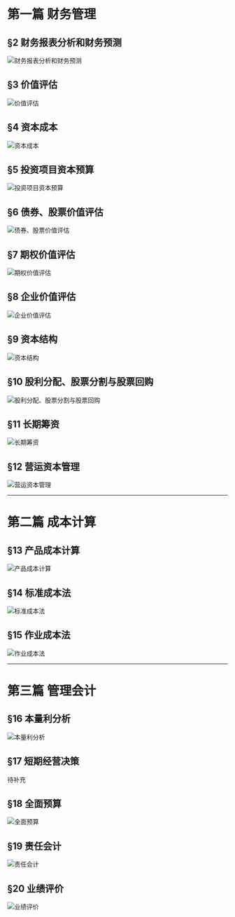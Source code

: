 # 第一篇 财务管理
## §2 财务报表分析和财务预测
![][image-1]

## §3 价值评估
![][image-2]

## §4 资本成本
![][image-3]

## §5 投资项目资本预算
![][image-4]

## §6 债券、股票价值评估
![][image-5]

## §7 期权价值评估
![][image-6]

## §8 企业价值评估
![][image-7]

## §9 资本结构
![][image-8]

## §10 股利分配、股票分割与股票回购
![][image-9] 

## §11 长期筹资
![][image-10]

## §12 营运资本管理
![][image-11]

---- 
# 第二篇 成本计算
## §13 产品成本计算
![][image-12]

## §14 标准成本法
![][image-13]

## §15 作业成本法
![][image-14]

---- 
# 第三篇 管理会计
## §16 本量利分析
![][image-15]

## §17 短期经营决策
待补充

## §18 全面预算
![][image-16]

## §19 责任会计
![][image-17]

## §20 业绩评价
![][image-18]

[image-1]:	https://ws2.sinaimg.cn/large/006tKfTcgy1fq6tnxvw1jj31kw0yt4qs.jpg "财务报表分析和财务预测"
[image-2]:	https://ws3.sinaimg.cn/large/006tKfTcgy1fq6tudo244j31kw0rb46x.jpg "价值评估"
[image-3]:	https://ws2.sinaimg.cn/large/006tKfTcgy1fq6tuv6iqoj31kw16u4gb.jpg "资本成本"
[image-4]:	https://ws4.sinaimg.cn/large/006tKfTcgy1fq6tv4o07zj31kw0x84qp.jpg "投资项目资本预算"
[image-5]:	https://ws1.sinaimg.cn/large/006tKfTcgy1fq6w3srkgyj31kw1b6ast.jpg "债券、股票价值评估"
[image-6]:	https://ws4.sinaimg.cn/large/006tNc79gy1fq7f9se9faj31kw1iyqv5.jpg "期权价值评估"
[image-7]:	https://ws3.sinaimg.cn/large/006tNc79gy1fq7hm3gb60j31kw1c0qv5.jpg "企业价值评估"
[image-8]:	https://ws1.sinaimg.cn/large/006tNc79gy1fq7nj7sts0j31kw14bkjl.jpg "资本结构"
[image-9]:	https://ws1.sinaimg.cn/large/006tNc79gy1fq7zaacy50j31kw0thqm9.jpg "股利分配、股票分割与股票回购"
[image-10]:	https://ws1.sinaimg.cn/large/006tNc79gy1fq7u0g704tj31kw0o37ox.jpg "长期筹资"
[image-11]:	https://ws4.sinaimg.cn/large/006tKfTcgy1fq8o1xb4laj31kw1t5x6p.jpg "营运资本管理"
[image-12]:	https://ws4.sinaimg.cn/large/006tNc79gy1fq7u0456vyj31kw0mh1i9.jpg "产品成本计算"
[image-13]:	https://ws1.sinaimg.cn/large/006tKfTcgy1fq8o17yoe7j31f20usn7x.jpg "标准成本法"
[image-14]:	https://ws3.sinaimg.cn/large/006tNc79gy1fq80zhbrjuj316y0csgr4.jpg "作业成本法"
[image-15]:	https://ws4.sinaimg.cn/large/006tKfTcgy1fq8rv1fat4j31kw20y7wh.jpg "本量利分析"
[image-16]:	https://ws1.sinaimg.cn/large/006tKfTcgy1fq8o1i68ooj31fk0p8tkk.jpg "全面预算"
[image-17]:	https://ws3.sinaimg.cn/large/006tNc79gy1fq82pghqnej31iy0c80yb.jpg "责任会计"
[image-18]:	https://ws1.sinaimg.cn/large/006tKfTcgy1fq8iohecnkj317q0c845d.jpg "业绩评价"